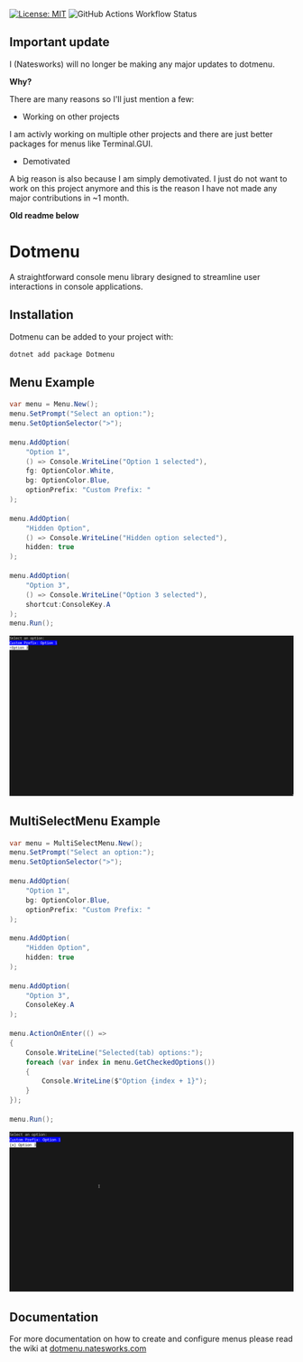 [![License: MIT](https://img.shields.io/badge/License-MIT-yellow.svg)](https://opensource.org/licenses/MIT)
![GitHub Actions Workflow Status](https://img.shields.io/github/actions/workflow/status/dotmenu/dotmenu/dotnet.yml)

## Important update

I (Natesworks) will no longer be making any major updates to dotmenu.

**Why?**

There are many reasons so I'll just mention a few:

- Working on other projects

  
I am activly working on multiple other projects and there are just better packages for menus like Terminal.GUI.
- Demotivated

  
A big reason is also because I am simply demotivated. I just do not want to work on this project anymore and this is the reason I have not made any major contributions in ~1 month.

**Old readme below**

# Dotmenu
A straightforward console menu library designed to streamline user interactions in console applications.

## Installation
Dotmenu can be added to your project with:

```bash
dotnet add package Dotmenu
```

## Menu Example

```cs
var menu = Menu.New();
menu.SetPrompt("Select an option:");
menu.SetOptionSelector(">");

menu.AddOption(
    "Option 1",
    () => Console.WriteLine("Option 1 selected"),
    fg: OptionColor.White,
    bg: OptionColor.Blue,
    optionPrefix: "Custom Prefix: "
);

menu.AddOption(
    "Hidden Option",
    () => Console.WriteLine("Hidden option selected"),
    hidden: true
);

menu.AddOption(
    "Option 3",
    () => Console.WriteLine("Option 3 selected"),
    shortcut:ConsoleKey.A
);
menu.Run();
```
![](https://raw.githubusercontent.com/dotmenu/dotmenu/main/resources/screenshots/menu.png)

## MultiSelectMenu Example

```cs
var menu = MultiSelectMenu.New();
menu.SetPrompt("Select an option:");
menu.SetOptionSelector(">");

menu.AddOption(
    "Option 1",
    bg: OptionColor.Blue,
    optionPrefix: "Custom Prefix: "
);

menu.AddOption(
    "Hidden Option",
    hidden: true
);

menu.AddOption(
    "Option 3",
    ConsoleKey.A
);

menu.ActionOnEnter(() =>
{
    Console.WriteLine("Selected(tab) options:");
    foreach (var index in menu.GetCheckedOptions())
    {
        Console.WriteLine($"Option {index + 1}");
    }
});

menu.Run();
```

![](https://raw.githubusercontent.com/dotmenu/dotmenu/main/resources/screenshots/multiselectmenu.png)

## Documentation

For more documentation on how to create and configure menus please read the wiki at [dotmenu.natesworks.com](https://dotmenu.natesworks.com)
